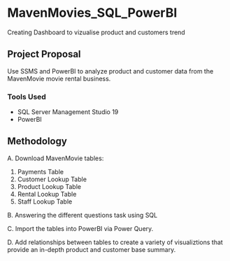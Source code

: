# MavenMovies_SQL_PowerBI
Creating Dashboard to vizualise product and customers trend 


## Project Proposal
Use SSMS and PowerBI to analyze product and customer data from the MavenMovie movie rental business.

### Tools Used
- SQL Server Management Studio 19
- PowerBI

## Methodology
A. Download MavenMovie tables:
  1. Payments Table
  2. Customer Lookup Table
  3. Product Lookup Table
  4. Rental Lookup Table
  5. Staff Lookup Table
  
B. Answering the different questions task using SQL

C. Import the tables into PowerBI via Power Query.

D. Add relationships between tables to create a variety of visualiztions that provide an in-depth product and customer base summary. 

